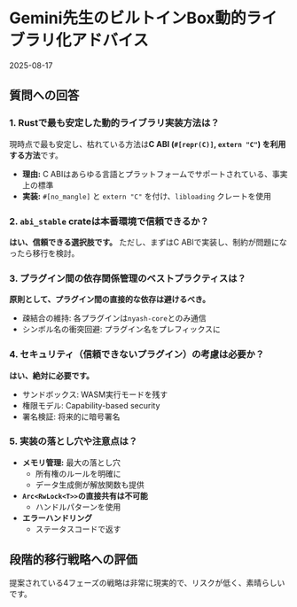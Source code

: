 # Gemini先生のビルトインBox動的ライブラリ化アドバイス

2025-08-17

## 質問への回答

### 1. Rustで最も安定した動的ライブラリ実装方法は？

現時点で最も安定し、枯れている方法は**C ABI (`#[repr(C)]`, `extern "C"`) を利用する方法**です。

- **理由:** C ABIはあらゆる言語とプラットフォームでサポートされている、事実上の標準
- **実装:** `#[no_mangle]` と `extern "C"` を付け、`libloading` クレートを使用

### 2. `abi_stable` crateは本番環境で信頼できるか？

**はい、信頼できる選択肢です。** ただし、まずはC ABIで実装し、制約が問題になったら移行を検討。

### 3. プラグイン間の依存関係管理のベストプラクティスは？

**原則として、プラグイン間の直接的な依存は避けるべき。**
- 疎結合の維持: 各プラグインは`nyash-core`とのみ通信
- シンボル名の衝突回避: プラグイン名をプレフィックスに

### 4. セキュリティ（信頼できないプラグイン）の考慮は必要か？

**はい、絶対に必要です。**
- サンドボックス: WASM実行モードを残す
- 権限モデル: Capability-based security
- 署名検証: 将来的に暗号署名

### 5. 実装の落とし穴や注意点は？

- **メモリ管理:** 最大の落とし穴
  - 所有権のルールを明確に
  - データ生成側が解放関数も提供
- **`Arc<RwLock<T>>`の直接共有は不可能**
  - ハンドルパターンを使用
- **エラーハンドリング**
  - ステータスコードで返す

## 段階的移行戦略への評価

提案されている4フェーズの戦略は非常に現実的で、リスクが低く、素晴らしいです。